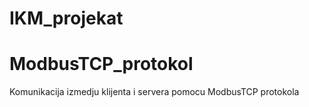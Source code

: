 # IKM_projekat
# ModbusTCP_protokol
Komunikacija izmedju klijenta i servera pomocu ModbusTCP protokola
